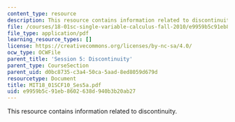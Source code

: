 ```yaml
---
content_type: resource
description: This resource contains information related to discontinuity.
file: /courses/18-01sc-single-variable-calculus-fall-2010/e9959b5c91eb8602638d940b3b20ab27_MIT18_01SCF10_Ses5a.pdf
file_type: application/pdf
learning_resource_types: []
license: https://creativecommons.org/licenses/by-nc-sa/4.0/
ocw_type: OCWFile
parent_title: 'Session 5: Discontinuity'
parent_type: CourseSection
parent_uid: d0bc8735-c3a4-50ca-5aad-8ed8059d679d
resourcetype: Document
title: MIT18_01SCF10_Ses5a.pdf
uid: e9959b5c-91eb-8602-638d-940b3b20ab27
---
```

This resource contains information related to discontinuity.